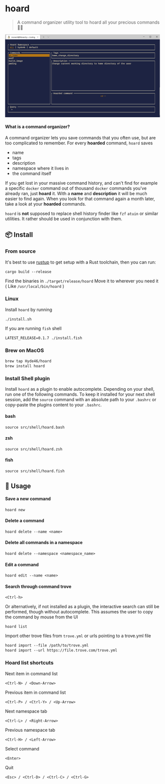 #  hoard 

> A command organizer utility tool to hoard all your precious commands 💎🐉

![Example usage](img/hoard_example.gif)

#### What is a command organizer?

A command organizer lets you save commands that you often use, but are too complicated to remember.
For every **hoarded** command, `hoard` saves

- name
- tags
- description
- namespace where it lives in
- the command itself

If you get lost in your massive command history, and can't find for example a specific `docker` command out of thousand `docker` commands you've already ran,
just **hoard** it. With a **name** and **description** it will be much easier to find again. When you look for that command again a month later, take a look at your **hoarded** commands.

`hoard` is **not** supposed to replace shell history finder like `fzf` `atuin` or similar utilities. It rather should be used in conjunction with them.

## 📦 Install

### From source

It's best to use [rustup](https://rustup.rs/) to get setup with a Rust
toolchain, then you can run:

```
cargo build --release
```

Find the binaries in `./target/release/hoard`
Move it to wherever you need it ( Like `/usr/local/bin/hoard` )

### Linux

Install `hoard` by running

```
./install.sh
```

If you are running `fish` shell

```
LATEST_RELEASE=0.1.7 ./install.fish
```

### Brew on MacOS
```
brew tap Hyde46/hoard
brew install hoard
```
### Install Shell plugin

Install `hoard` as a plugin to enable autocomplete.
Depending on your shell, run one of the following commands.
To keep it installed for your next shell session, add the `source` command with an absolute path to your `.bashrc` or copy-paste the plugins content to your `.bashrc`.

#### bash

```
source src/shell/hoard.bash
```

#### zsh

```
source src/shell/hoard.zsh
```

#### fish

```
source src/shell/hoard.fish
```

## 🤸 Usage

#### Save a new command

```
hoard new
```

#### Delete a command

```
hoard delete --name <name>
```

#### Delete all commands in a namespace

```
hoard delete --namespace <namespace_name>
```

#### Edit a command

```
hoard edit --name <name>
```

#### Search through command trove

```
<Ctrl-h>
```

Or alternatively, if not installed as a plugin, the interactive search can still be performed, though without autocomplete. This assumes the user to copy the command by mouse from the UI

```
hoard list
```

Import other trove files from `trove.yml` or urls pointing to a trove.yml file

```
hoard import --file /path/to/trove.yml
hoard import --url https://file.trove.com/trove.yml
```

### Hoard list shortcuts 

Next item in command list

```
<Ctrl-N> / <Down-Arrow>
```

Previous item in command list

```
<Ctrl-P> / <Ctrl-Y> / <Up-Arrow>
```

Next namespace tab

```
<Ctrl-L> / <Right-Arrow>
```

Previous namespace tab

```
<Ctrl-H> / <Left-Arrow>
```

Select command

```
<Enter>
```

Quit

```
<Esc> / <Ctrl-D> / <Ctrl-C> / <Ctrl-G>
```
